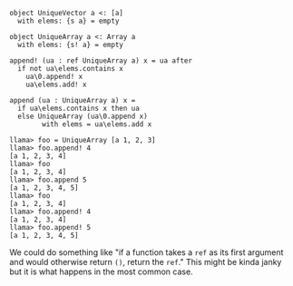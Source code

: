 ```
object UniqueVector a <: [a]
  with elems: {s a} = empty

object UniqueArray a <: Array a
  with elems: {s! a} = empty

append! (ua : ref UniqueArray a) x = ua after
  if not ua\elems.contains x 
    ua\0.append! x
    ua\elems.add! x

append (ua : UniqueArray a) x =
  if ua\elems.contains x then ua 
  else UniqueArray (ua\0.append x) 
        with elems = ua\elems.add x
```

```
llama> foo = UniqueArray [a 1, 2, 3]
llama> foo.append! 4
[a 1, 2, 3, 4]
llama> foo
[a 1, 2, 3, 4]
llama> foo.append 5
[a 1, 2, 3, 4, 5]
llama> foo
[a 1, 2, 3, 4]
llama> foo.append! 4
[a 1, 2, 3, 4]
llama> foo.append! 5
[a 1, 2, 3, 4, 5]
```

We could do something like "if a function takes a `ref` as its first argument and would otherwise return `()`, return the `ref`." This might be kinda janky but it is what happens in the most common case.
